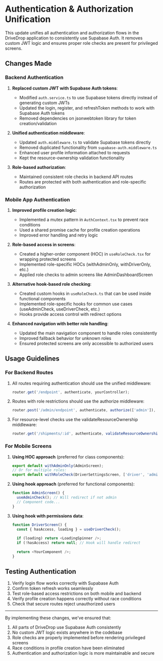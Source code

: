 # Authentication & Authorization Unification

This update unifies all authentication and authorization flows in the DriveDrop application to consistently use Supabase Auth. It removes custom JWT logic and ensures proper role checks are present for privileged screens.

## Changes Made

### Backend Authentication
1. **Replaced custom JWT with Supabase Auth tokens**:
   - Modified `auth.service.ts` to use Supabase tokens directly instead of generating custom JWTs
   - Updated the login, register, and refreshToken methods to work with Supabase Auth tokens
   - Removed dependencies on jsonwebtoken library for token creation/validation

2. **Unified authentication middleware**:
   - Updated `auth.middleware.ts` to validate Supabase tokens directly
   - Removed duplicated functionality from `supabase-auth.middleware.ts`
   - Enhanced user profile information attached to requests
   - Kept the resource-ownership validation functionality

3. **Role-based authorization**:
   - Maintained consistent role checks in backend API routes
   - Routes are protected with both authentication and role-specific authorization

### Mobile App Authentication

1. **Improved profile creation logic**:
   - Implemented a mutex pattern in `AuthContext.tsx` to prevent race conditions
   - Used a shared promise cache for profile creation operations
   - Improved error handling and retry logic

2. **Role-based access in screens**:
   - Created a higher-order component (HOC) in `useRoleCheck.tsx` for wrapping protected screens
   - Implemented role-specific HOCs (withAdminOnly, withDriverOnly, etc.)
   - Applied role checks to admin screens like AdminDashboardScreen

3. **Alternative hook-based role checking**:
   - Created custom hooks in `useRoleCheck.ts` that can be used inside functional components
   - Implemented role-specific hooks for common use cases (useAdminCheck, useDriverCheck, etc.)
   - Hooks provide access control with redirect options

4. **Enhanced navigation with better role handling**:
   - Updated the main navigation component to handle roles consistently
   - Improved fallback behavior for unknown roles
   - Ensured protected screens are only accessible to authorized users

## Usage Guidelines

### For Backend Routes

1. All routes requiring authentication should use the unified middleware:
   ```typescript
   router.get('/endpoint', authenticate, yourController);
   ```

2. Routes with role restrictions should use the authorize middleware:
   ```typescript
   router.post('/admin/endpoint', authenticate, authorize(['admin']), adminController);
   ```

3. For resource-level checks use the validateResourceOwnership middleware:
   ```typescript
   router.get('/shipments/:id', authenticate, validateResourceOwnership('id'), getShipment);
   ```

### For Mobile Screens

1. **Using HOC approach** (preferred for class components):
   ```typescript
   export default withAdminOnly(AdminScreen);
   // Or for multiple roles:
   export default withRoleCheck(DriverSettingsScreen, ['driver', 'admin']);
   ```

2. **Using hook approach** (preferred for functional components):
   ```typescript
   function AdminScreen() {
     useAdminCheck(); // Will redirect if not admin
     // Component code...
   }
   ```

3. **Using hook with permissions data**:
   ```typescript
   function DriverScreen() {
     const { hasAccess, loading } = useDriverCheck();
     
     if (loading) return <LoadingSpinner />;
     if (!hasAccess) return null; // Hook will handle redirect
     
     return <YourComponent />;
   }
   ```

## Testing Authentication

1. Verify login flow works correctly with Supabase Auth
2. Confirm token refresh works seamlessly
3. Test role-based access restrictions on both mobile and backend
4. Verify profile creation happens correctly without race conditions
5. Check that secure routes reject unauthorized users

---

By implementing these changes, we've ensured that:
1. All parts of DriveDrop use Supabase Auth consistently
2. No custom JWT logic exists anywhere in the codebase
3. Role checks are properly implemented before rendering privileged screens
4. Race conditions in profile creation have been eliminated
5. Authentication and authorization logic is more maintainable and secure
